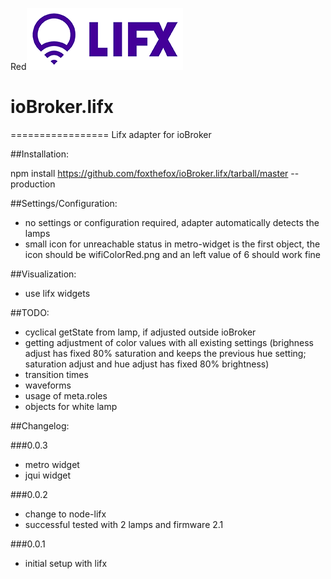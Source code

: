Red![Logo](admin/lifx_logo.png)
# ioBroker.lifx
=================
Lifx adapter for ioBroker

##Installation:

npm install https://github.com/foxthefox/ioBroker.lifx/tarball/master --production

##Settings/Configuration:
- no settings or configuration required, adapter automatically detects the lamps
- small icon for unreachable status in metro-widget is the first object, the icon should be wifiColorRed.png and an left value of 6 should work fine

##Visualization:
- use lifx widgets

##TODO:
- cyclical getState from lamp, if adjusted outside ioBroker
- getting adjustment of color values with all existing settings (brighness adjust has fixed 80% saturation and keeps the previous hue setting; saturation adjust and hue adjust has fixed 80% brightness)
- transition times
- waveforms
- usage of meta.roles
- objects for white lamp

##Changelog:

###0.0.3
- metro widget
- jqui widget

###0.0.2 
- change to node-lifx
- successful tested with 2 lamps and firmware 2.1

###0.0.1 
- initial setup with lifx
